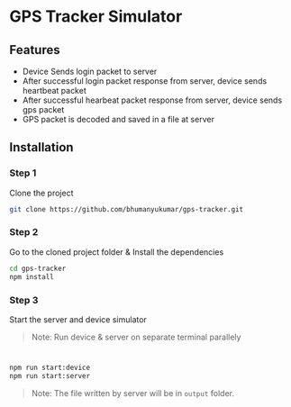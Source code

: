 # GPS Tracker Simulator
## Features

- Device Sends login packet to server
- After successful login packet response from server, device sends heartbeat packet
- After successful hearbeat packet response from server, device sends gps packet
- GPS packet is decoded and saved in a file at server

## Installation

### Step 1
Clone the project
```sh
git clone https://github.com/bhumanyukumar/gps-tracker.git
```
### Step 2
Go to the cloned project folder & Install the dependencies

```sh
cd gps-tracker
npm install
```
### Step 3
Start the server and device simulator
> Note: Run device & server on separate terminal parallely
#

```sh
npm run start:device
npm run start:server
```

> Note: The file written by server will be in `output` folder.

